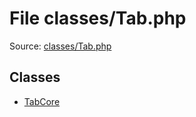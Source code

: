 File classes/Tab.php
=========

Source: [classes/Tab.php](https://github.com/PrestaShop/PrestaShop/blob/1.5.2.0/classes/Tab.php)


Classes
-------

* [TabCore](class.TabCore.md)


